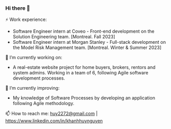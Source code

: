 ### Hi there 👋

⚡ Work experience:

* Software Engineer intern at Coveo - Front-end development on the Solution Engineering team. [Montreal. Fall 2023]
* Software Engineer intern at Morgan Stanley - Full-stack development on the Model Risk Management team. [Montreal. Winter & Summer 2023]

🔭 I’m currently working on:
* A real-estate website project for home buyers, brokers, rentors and system admins. Working in a team of 6, following Agile software development processes.

🌱 I’m currently improving:
* My knowledge of Software Processes by developing an application following Agile methodology.

📫 How to reach me: huy2272@gmail.com | https://www.linkedin.com/in/khanhhuynguyen
